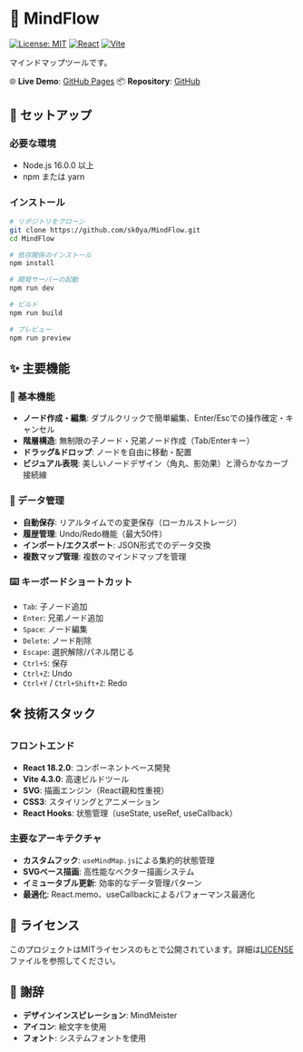 # 🧠 MindFlow

[![License: MIT](https://img.shields.io/badge/License-MIT-blue.svg)](https://opensource.org/licenses/MIT)
[![React](https://img.shields.io/badge/React-18.2.0-blue.svg)](https://reactjs.org/)
[![Vite](https://img.shields.io/badge/Vite-4.3.0-646CFF.svg)](https://vitejs.dev/)

マインドマップツールです。

🌐 **Live Demo**: [GitHub Pages](https://sk0ya.github.io/MindFlow/)
📦 **Repository**: [GitHub](https://github.com/sk0ya/MindFlow)
## 🚀 セットアップ

### 必要な環境
- Node.js 16.0.0 以上
- npm または yarn

### インストール
```bash
# リポジトリをクローン
git clone https://github.com/sk0ya/MindFlow.git
cd MindFlow

# 依存関係のインストール
npm install

# 開発サーバーの起動
npm run dev

# ビルド
npm run build

# プレビュー
npm run preview
```

## ✨ 主要機能

### 🎯 基本機能
- **ノード作成・編集**: ダブルクリックで簡単編集、Enter/Escでの操作確定・キャンセル
- **階層構造**: 無制限の子ノード・兄弟ノード作成（Tab/Enterキー）
- **ドラッグ&ドロップ**: ノードを自由に移動・配置
- **ビジュアル表現**: 美しいノードデザイン（角丸、影効果）と滑らかなカーブ接続線

### 💾 データ管理
- **自動保存**: リアルタイムでの変更保存（ローカルストレージ）
- **履歴管理**: Undo/Redo機能（最大50件）
- **インポート/エクスポート**: JSON形式でのデータ交換
- **複数マップ管理**: 複数のマインドマップを管理

### ⌨️ キーボードショートカット
- `Tab`: 子ノード追加
- `Enter`: 兄弟ノード追加
- `Space`: ノード編集
- `Delete`: ノード削除
- `Escape`: 選択解除/パネル閉じる
- `Ctrl+S`: 保存
- `Ctrl+Z`: Undo
- `Ctrl+Y` / `Ctrl+Shift+Z`: Redo

## 🛠️ 技術スタック

### フロントエンド
- **React 18.2.0**: コンポーネントベース開発
- **Vite 4.3.0**: 高速ビルドツール
- **SVG**: 描画エンジン（React親和性重視）
- **CSS3**: スタイリングとアニメーション
- **React Hooks**: 状態管理（useState, useRef, useCallback）

### 主要なアーキテクチャ
- **カスタムフック**: `useMindMap.js`による集約的状態管理
- **SVGベース描画**: 高性能なベクター描画システム
- **イミュータブル更新**: 効率的なデータ管理パターン
- **最適化**: React.memo、useCallbackによるパフォーマンス最適化

## 📄 ライセンス

このプロジェクトはMITライセンスのもとで公開されています。詳細は[LICENSE](LICENSE)ファイルを参照してください。

## 🙏 謝辞

- **デザインインスピレーション**: MindMeister
- **アイコン**: 絵文字を使用
- **フォント**: システムフォントを使用

